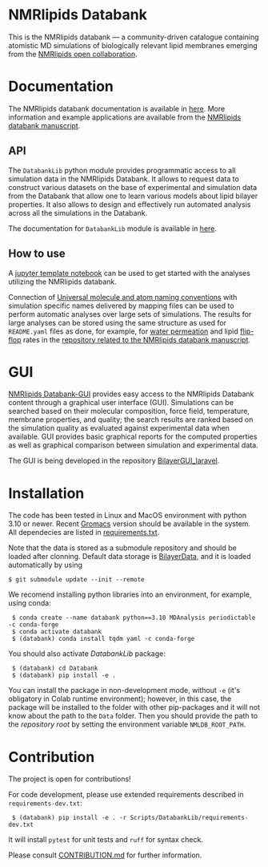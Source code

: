# NMRlipids Databank 

This is the NMRlipids databank &mdash; a community-driven catalogue containing atomistic MD simulations of biologically relevant lipid membranes emerging from the [NMRlipids open collaboration](http://nmrlipids.blogspot.com/2021/03/second-online-meeting-on-nmrlipids.html). 


# Documentation

The NMRlipids databank documentation is available in [here](https://nmrlipids.github.io/index.html). 
More information and example applications are available from the [NMRlipids databank manuscript](https://doi.org/10.1038/s41467-024-45189-z).

## API

The `DatabankLib` python module provides programmatic access to all simulation data in the 
NMRlipids Databank. It allows to request data to construct various datasets on the base of 
experimental and simulation data from the Databank that allow one to learn various models about 
lipid bilayer properties. It also allows to design and effectively run automated analysis across
all the simulations in the Databank.

The documentation for `DatabankLib` module is available in [here](https://nmrlipids.github.io/auto_gen/Scripts.DatabankLib.html).

## How to use 

A [jupyter template notebook](https://github.com/NMRLipids/databank-template/blob/main/scripts/template.ipynb) can be used to get started with the analyses utilizing the NMRlipids databank.

Connection of [Universal molecule and atom naming conventions](https://nmrlipids.github.io/moleculesAndMapping.html) with simulation specific names delivered by mapping files can be used to perform automatic analyses over large sets of simulations. The results for large analyses can be stored using the same structure as used for `README.yaml` files as done, for example, for [water permeation](https://github.com/NMRLipids/DataBankManuscript/tree/main/Data/MD-PERMEATION) and lipid [flip-flop](https://github.com/NMRLipids/DataBankManuscript/tree/main/Data/Flipflops) rates in the [repository related to the NMRlipids databank manuscript](https://github.com/NMRLipids/DataBankManuscript).


# GUI

[NMRlipids Databank-GUI](https://databank.nmrlipids.fi/) provides easy access to the NMRlipids Databank content
through a graphical user interface (GUI). 
Simulations can be searched based on their molecular composition, force field,
temperature, membrane properties, and quality; the search results are ranked based on the simulation quality as evaluated
against experimental data when available. GUI provides basic graphical reports
for the computed properties as well as graphical comparison between simulation
and experimental data.

The GUI is being developed in the repository [BilayerGUI_laravel](https://github.com/NMRlipids/BilayerGUI_laravel).


# Installation

The code has been tested in Linux and MacOS environment with python 3.10 or newer. Recent [Gromacs](https://manual.gromacs.org/current/install-guide/index.html) version should be available in the system. All dependecies are listed in [requirements.txt](Scripts/DatabankLib/requirements.txt).

Note that the data is stored as a submodule repository and should be loaded after clonning. Default data storage is [BilayerData](https://github.com/NMRLipids/BilayerData), and it is loaded automatically by using
```
$ git submodule update --init --remote
```

We recomend installing python libraries into an environment, for example, using conda:

```
 $ conda create --name databank python==3.10 MDAnalysis periodictable -c conda-forge
 $ conda activate databank
 $ (databank) conda install tqdm yaml -c conda-forge
```

You should also activate *DatabankLib* package:

```
 $ (databank) cd Databank
 $ (databank) pip install -e .
```

You can install the package in non-development mode, without `-e` (it's obligatory in Colab runtime environment); however, in this case, the package will be installed to the folder with other pip-packages and it will not know about the path to the `Data` folder. Then you should provide the path to the *repository root* by setting the environment variable `NMLDB_ROOT_PATH`.


# Contribution

The project is open for contributions! 

For code development, please use extended requirements described in `requirements-dev.txt`:
```
 $ (databank) pip install -e . -r Scripts/DatabankLib/requirements-dev.txt
```
It will install `pytest` for unit tests and `ruff` for syntax check.

Please consult [CONTRIBUTION.md](./CONTRIBUTION.md) for further information.